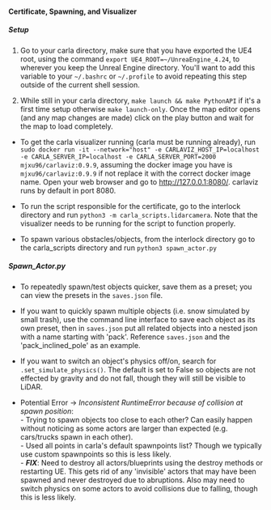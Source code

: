 #### **Certificate, Spawning, and Visualizer** <br>
##### Setup
1. Go to your carla directory, make sure that you have exported the UE4 root, using the command `export UE4_ROOT=~/UnreaEngine_4.24`, to wherever you keep the Unreal Engine directory. You'll want to add this variable to your `~/.bashrc` or `~/.profile` to avoid repeating this step outside of the current shell session.

2. While still in your carla directory, `make launch && make PythonAPI` if it's a first time setup otherwise `make launch-only`. Once the map editor opens (and any map changes are made) click on the play button and wait for the map to load completely. 

- To get the carla visualizer running (carla must be running already), run `sudo docker run -it --network="host" -e CARLAVIZ_HOST_IP=localhost -e CARLA_SERVER_IP=localhost -e CARLA_SERVER_PORT=2000 mjxu96/carlaviz:0.9.9`, assuming the docker image you have is `mjxu96/carlaviz:0.9.9` if not replace it with the correct docker image name. Open your web browser and go to http://127.0.0.1:8080/. carlaviz runs by default in port 8080.

- To run the script responsible for the certificate, go to the interlock directory and run `python3 -m carla_scripts.lidarcamera`. Note that the visualizer needs to be running for the script to function properly.

- To spawn various obstacles/objects, from the interlock directory go to the carla_scripts directory and run `python3 spawn_actor.py`

##### Spawn_Actor.py
- To repeatedly spawn/test objects quicker, save them as a preset; you can view the presets in the `saves.json` file.

- If you want to quickly spawn multiple objects (i.e. snow simulated by small trash), use the command line interface to save each object as its own preset, then in `saves.json` put all related objects into a nested json with a name starting with 'pack'. Reference `saves.json` and the 'pack_inclined_pole' as an example. 

- If you want to switch an object's physics off/on, search for `.set_simulate_physics()`. The default is set to False so objects are not effected by gravity and do not fall, though they will still be visible to LiDAR.

- Potential Error -> _Inconsistent RuntimeError because of collision at spawn position_: <br> - Trying to spawn objects too close to each other? Can easily happen without noticing as some actors are larger than expected (e.g. cars/trucks spawn in each other).
<br> - Used all points in carla's default spawnpoints list? Though we typically use custom spawnpoints so this is less likely. <br> - **_FIX_**: Need to destroy all actors/blueprints using the destroy methods or restarting UE. This gets rid of any 'invisible' actors that may have been spawned and never destroyed due to abruptions. Also may need to switch physics on some actors to avoid collisions due to falling, though this is less likely.  
